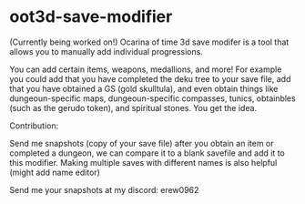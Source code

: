 # oot3d-save-modifier
(Currently being worked on!) Ocarina of time 3d save modifer is a tool that allows you to manually add individual progressions. 

You can add certain items, weapons, medallions, and more! For example you could add that you have completed the deku tree to your save file, add that you have obtained a GS (gold skulltula), and even obtain things like dungeoun-specific maps, dungeoun-specific compasses, tunics, obtainbles (such as the gerudo token), and spiritual stones. You get the idea. 

Contribution:

Send me snapshots (copy of your save file) after you obtain an item or completed a dungeon, we can compare it to a blank savefile and add it to this modifier. Making multiple saves with different names is also helpful (might add name editor)

Send me your snapshots at my discord: erew0962
